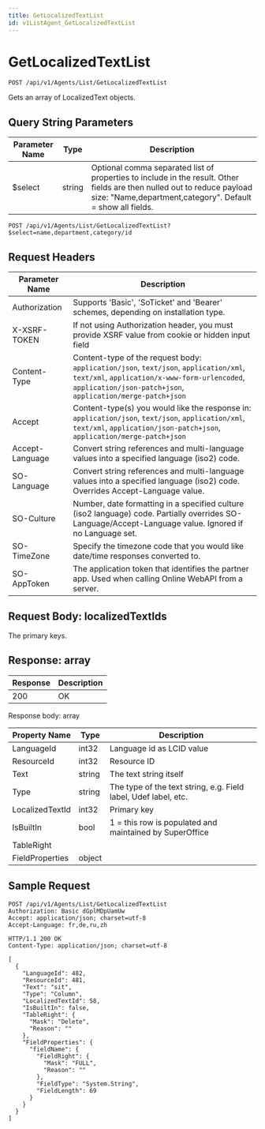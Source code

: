 ```yaml
---
title: GetLocalizedTextList
id: v1ListAgent_GetLocalizedTextList
---
```


# GetLocalizedTextList

```http
POST /api/v1/Agents/List/GetLocalizedTextList
```

Gets an array of LocalizedText objects.







## Query String Parameters

| Parameter Name | Type |  Description |
|----------------|------|--------------|
| $select | string |  Optional comma separated list of properties to include in the result. Other fields are then nulled out to reduce payload size: "Name,department,category". Default = show all fields. |

```http
POST /api/v1/Agents/List/GetLocalizedTextList?$select=name,department,category/id
```


## Request Headers

| Parameter Name | Description |
|----------------|-------------|
| Authorization  | Supports 'Basic', 'SoTicket' and 'Bearer' schemes, depending on installation type. |
| X-XSRF-TOKEN   | If not using Authorization header, you must provide XSRF value from cookie or hidden input field |
| Content-Type | Content-type of the request body: `application/json`, `text/json`, `application/xml`, `text/xml`, `application/x-www-form-urlencoded`, `application/json-patch+json`, `application/merge-patch+json` |
| Accept         | Content-type(s) you would like the response in: `application/json`, `text/json`, `application/xml`, `text/xml`, `application/json-patch+json`, `application/merge-patch+json` |
| Accept-Language | Convert string references and multi-language values into a specified language (iso2) code. |
| SO-Language | Convert string references and multi-language values into a specified language (iso2) code. Overrides Accept-Language value. |
| SO-Culture | Number, date formatting in a specified culture (iso2 language) code. Partially overrides SO-Language/Accept-Language value. Ignored if no Language set. |
| SO-TimeZone | Specify the timezone code that you would like date/time responses converted to. |
| SO-AppToken | The application token that identifies the partner app. Used when calling Online WebAPI from a server. |

## Request Body: localizedTextIds  

The primary keys. 



## Response: array



| Response | Description |
|----------------|-------------|
| 200 | OK |

Response body: array

| Property Name | Type |  Description |
|----------------|------|--------------|
| LanguageId | int32 | Language id as LCID value |
| ResourceId | int32 | Resource ID |
| Text | string | The text string itself |
| Type | string | The type of the text string, e.g. Field label, Udef label, etc. |
| LocalizedTextId | int32 | Primary key |
| IsBuiltIn | bool | 1 = this row is populated and maintained by SuperOffice |
| TableRight |  |  |
| FieldProperties | object |  |

## Sample Request

```http!
POST /api/v1/Agents/List/GetLocalizedTextList
Authorization: Basic dGplMDpUamUw
Accept: application/json; charset=utf-8
Accept-Language: fr,de,ru,zh
```

```http_
HTTP/1.1 200 OK
Content-Type: application/json; charset=utf-8

[
  {
    "LanguageId": 482,
    "ResourceId": 481,
    "Text": "sit",
    "Type": "Column",
    "LocalizedTextId": 58,
    "IsBuiltIn": false,
    "TableRight": {
      "Mask": "Delete",
      "Reason": ""
    },
    "FieldProperties": {
      "fieldName": {
        "FieldRight": {
          "Mask": "FULL",
          "Reason": ""
        },
        "FieldType": "System.String",
        "FieldLength": 69
      }
    }
  }
]
```